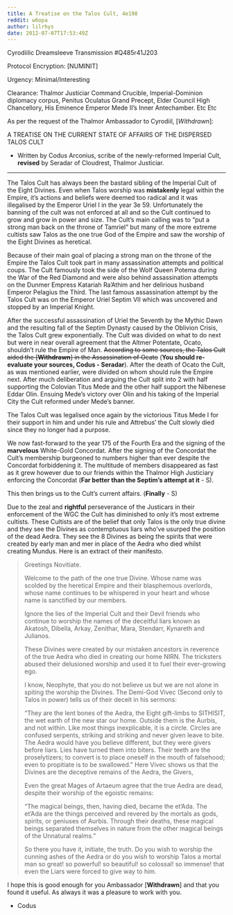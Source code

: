 ```yaml
---
title: A Treatise on the Talos Cult, 4e198
reddit: w6opa
author: lilrhys
date: 2012-07-07T17:53:49Z
---
```


Cyrodiilic Dreamsleeve Transmission #Q485r41J203

Protocol Encryption: [NUMINIT]

Urgency: Minimal/Interesting

Clearance: Thalmor Justiciar Command Crucible, Imperial-Dominion diplomacy
corpus, Penitus Oculatus Grand Precept,  Elder Council High Chancellory, His
Eminence Emperor Mede II’s Inner Antechamber. Etc Etc

As per the request of the Thalmor Ambassador to Cyrodiil, [*Withdrawn*]:

A TREATISE ON THE CURRENT STATE OF AFFAIRS OF THE DISPERSED TALOS CULT

- Written by Codus Arconius, scribe of the newly-reformed Imperial Cult,
**revised** by Seradar of Cloudrest, Thalmor Justiciar.

----

The Talos Cult has always been the bastard sibling of the Imperial Cult of the
Eight Divines. Even when Talos worship was **mistakenly** legal within the
Empire, it’s actions and beliefs were deemed too radical and it was illegalised
by the Emperor Uriel I in the year 3e 59. Unfortunately the banning of the cult
was not enforced at all and so the Cult continued to grow and grow in power and
size. The Cult’s main calling was to “put a strong man back on the throne of
Tamriel” but many of the more extreme cultists saw Talos as the one true God of
the Empire and saw the worship of the Eight Divines as heretical.

Because of their main goal of placing a strong man on the throne of the Empire
the Talos Cult took part in many assassination attempts and political coups. The
Cult famously took the side of the Wolf Queen Potema during the War of the Red
Diamond and were also behind assassination attempts on the Dunmer Empress
Katariah Ra’Athim and her delirious husband Emperor Pelagius the Third. The last
famous assassination attempt by the Talos Cult was on the Emperor Uriel Septim
VII which was uncovered and stopped by an Imperial Knight.

After the successful assassination of Uriel the Seventh by the Mythic Dawn and
the resulting fall of the Septim Dynasty caused by the Oblivion Crisis, the
Talos Cult grew exponentially. The Cult was divided on what to do next but were
in near overall agreement that the Altmer Potentate, Ocato, shouldn’t rule the
Empire of Man.
~~According to some sources, the Talos Cult aided the [**Withdrawn**] in the
Assassination of Ocato~~ (**You should re-evaluate your sources, Codus -
Seradar**). After the death of Ocato the Cult, as was mentioned earlier, were
divided on whom should rule the Empire next. After much deliberation and arguing
the Cult split into 2 with half supporting the Colovian Titus Mede and the other
half support the Nibenese Eddar Olin. Ensuing Mede’s victory over Olin and his
taking of the Imperial City the Cult reformed under Mede’s banner.

The Talos Cult was legalised once again by the victorious Titus Mede I for their
support in him and under his rule and Attrebus’ the Cult slowly died since they
no longer had a purpose.

We now fast-forward to the year 175 of the Fourth Era and the signing of the
**marvelous** White-Gold Concordat. After the signing of the Concordat the
Cult’s membership burgeoned to numbers higher than ever despite the Concordat
forbiddening it. The multitude of members disappeared as fast as it grew however
due to our friends within the Thalmor High Justiciary enforcing the Concordat
(**Far better than the Septim’s attempt at it** - S).

This then brings us to the Cult’s current affairs. (**Finally** - S)

Due to the zeal and **rightful** perseverance of the Justicars in their
enforcement of the WGC the Cult has diminished to only it’s most extreme
cultists. These Cultists are of the belief that only Talos is the only true
divine and they see the Divines as contemptuous liars who’ve usurped the
position of the dead Aedra. They see the 8 Divines as being the spirits that
were created by early man and mer in place of the Aedra who died whilst creating
Mundus. Here is an extract of their manifesto.

> Greetings Novitiate.
>
> Welcome to the path of the one true Divine. Whose name was scolded by the
> heretical Empire and their blasphemous overlords, whose name continues to be
> whispered in your heart and whose name is sanctified by our members.
>
> Ignore the lies of the Imperial Cult and their Devil friends who continue to
> worship the names of the deceitful liars known as Akatosh, Dibella, Arkay,
> Zenithar, Mara, Stendarr, Kynareth and Julianos.
>
> These Divines were created by our mistaken ancestors in reverence of the true
> Aedra who died in creating our home NIRN. The tricksters abused their
> delusioned worship and used it to fuel their ever-growing ego.
>
> I know, Neophyte, that you do not believe us but we are not alone in spiting
> the worship the Divines. The Demi-God Vivec (Second only to Talos in power)
> tells us of their deceit in his sermons:
>
> “They are the lent bones of the Aedra, the Eight gift-limbs to SITHISIT, the
> wet earth of the new star our home. Outside them is the Aurbis, and not
> within. Like most things inexplicable, it is a circle. Circles are confused
> serpents, striking and striking and never given leave to bite. The Aedra would
> have you believe different, but they were givers before liars. Lies have
> turned them into biters. Their teeth are the proselytizers; to convert is to
> place oneself in the mouth of falsehood; even to propitiate is to be
> swallowed.”  Here Vivec shows us that the Divines are the deceptive remains of
> the Aedra, the Givers,
>
> Even the great Mages of Artaeum agree that the true Aedra are dead, despite
> their worship of the egoistic remains:
>
> “The magical beings, then, having died, became the et’Ada. The et’Ada are the
> things perceived and revered by the mortals as gods, spirits, or geniuses of
> Aurbis. Through their deaths, these magical beings separated themselves in
> nature from the other magical beings of the Unnatural realms.”
>
> So there you have it, initiate, the truth. Do you wish to worship the cunning
> ashes of the Aedra or do you wish to worship Talos a mortal man so great! so
> powerful! so beautiful! so colossal! so immense! that even the Liars were
> forced to give way to him.

I hope this is good enough for you Ambassador [**Withdrawn**] and that you found
it useful. As always it was a pleasure to work with you.

- Codus

